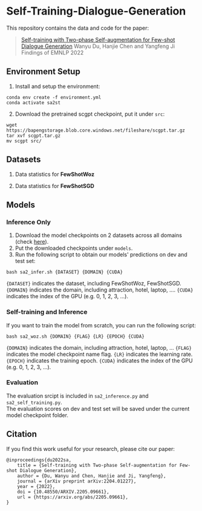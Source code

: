# Self-Training-Dialogue-Generation
This repository contains the data and code for the paper:
> [Self-training with Two-phase Self-augmentation for Few-shot Dialogue Generation](arxiv.org/abs/2205.09661) 
> Wanyu Du, Hanjie Chen and Yangfeng Ji
> Findings of EMNLP 2022

## Environment Setup
1. Install and setup the environment:
```
conda env create -f environment.yml
conda activate sa2st
```
2. Download the pretrained scgpt checkpoint, put it under `src`:
```
wget https://bapengstorage.blob.core.windows.net/fileshare/scgpt.tar.gz
tar xvf scgpt.tar.gz
mv scgpt src/
```

## Datasets
1. Data statistics for **FewShotWoz**


2. Data statistics for **FewShotSGD**


## Models
### Inference Only
1. Download the model checkpoints on 2 datasets across all domains (check [here](https://drive.google.com/drive/folders/1HZaiWBOkLD736p50gwl_dbfioQ0mvyuc?usp=share_link)).
2. Put the downloaded checkpoints under `models`.
3. Run the following script to obtain our models' predictions on dev and test set:
```
bash sa2_infer.sh {DATASET} {DOMAIN} {CUDA}
```
`{DATASET}` indicates the dataset, including FewShotWoz, FewShotSGD.
`{DOMAIN}` indicates the domain, including attraction, hotel, laptop, ....
`{CUDA}` indicates the index of the GPU (e.g. 0, 1, 2, 3, ...).


### Self-training and Inference
If you want to train the model from scratch, you can run the following script:
```
bash sa2_woz.sh {DOMAIN} {FLAG} {LR} {EPOCH} {CUDA}
```
`{DOMAIN}` indicates the domain, including attraction, hotel, laptop, ...
`{FLAG}` indicates the model checkpoint name flag.
`{LR}` indicates the learning rate.
`{EPOCH}` indicates the training epoch.
`{CUDA}` indicates the index of the GPU (e.g. 0, 1, 2, 3, ...).


### Evaluation 
The evaluation srcipt is included in `sa2_inference.py` and `sa2_self_training.py`. <br>
The evaluation scores on dev and test set will be saved under the current model checkpoint folder. 



## Citation
If you find this work useful for your research, please cite our paper:
```
@inproceedings{du2022sa,
    title = {Self-training with Two-phase Self-augmentation for Few-shot Dialogue Generation},
    author = {Du, Wanyu and Chen, Hanjie and Ji, Yangfeng},
    journal = {arXiv preprint arXiv:2204.01227},
    year = {2022},
    doi = {10.48550/ARXIV.2205.09661}, 
    url = {https://arxiv.org/abs/2205.09661},  
}
```